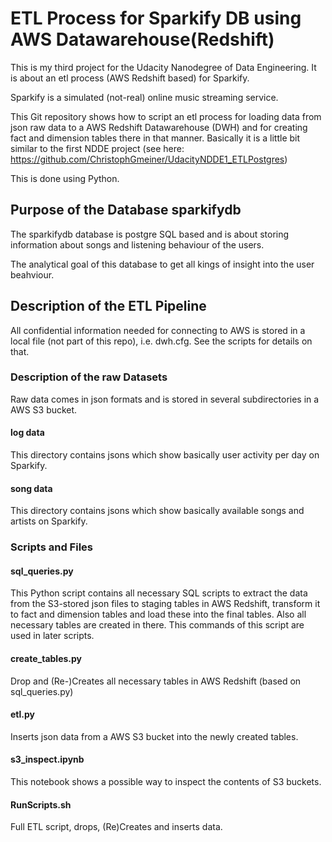 # ETL Process for Sparkify DB using AWS Datawarehouse(Redshift)

This is my third project for the Udacity Nanodegree of Data Engineering. It is about an etl process (AWS Redshift based) for Sparkify.

Sparkify is a simulated (not-real) online music streaming service.

This Git repository shows how to script an etl process for loading data from json raw data to a AWS Redshift Datawarehouse (DWH) and for creating fact and dimension tables there in that manner. Basically it is a little bit similar to the first NDDE project (see here: https://github.com/ChristophGmeiner/UdacityNDDE1_ETLPostgres)

This is done using Python.

## Purpose of the Database sparkifydb

The sparkifydb database is postgre SQL based and is about storing information about songs and listening behaviour of the users.

The analytical goal of this database to get all kings of insight into the user beahviour.

## Description of the ETL Pipeline
All confidential information needed for connecting to AWS is stored in a local file (not part of this repo), i.e. dwh.cfg. See the scripts for details on that.

### Description of the raw Datasets

Raw data comes in json formats and is stored in several subdirectories in a AWS S3 bucket.

#### log data
This directory contains jsons which show basically user activity per day on Sparkify.

#### song data
This directory contains jsons which show basically available songs and artists on Sparkify.

### Scripts and Files

#### sql_queries.py
This Python script contains all necessary SQL scripts to extract the data from the S3-stored json files to staging tables in AWS Redshift, transform it to fact and dimension tables and load these into the final tables.
Also all necessary tables are created in there. This commands of this script are used in later scripts.

#### create_tables.py
Drop and (Re-)Creates all necessary tables in AWS Redshift (based on sql_queries.py)

#### etl.py
Inserts json data from a AWS S3 bucket into the newly created tables.

#### s3_inspect.ipynb
This notebook shows a possible way to inspect the contents of S3 buckets.

#### RunScripts.sh
Full ETL script, drops, (Re)Creates and inserts data.